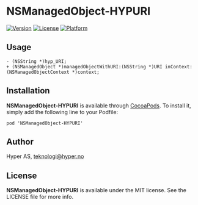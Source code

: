 # NSManagedObject-HYPURI

[![Version](https://img.shields.io/cocoapods/v/NSManagedObject-HYPURI.svg?style=flat)](http://cocoadocs.org/docsets/NSManagedObject-HYPURI)
[![License](https://img.shields.io/cocoapods/l/NSManagedObject-HYPURI.svg?style=flat)](http://cocoadocs.org/docsets/NSManagedObject-HYPURI)
[![Platform](https://img.shields.io/cocoapods/p/NSManagedObject-HYPURI.svg?style=flat)](http://cocoadocs.org/docsets/NSManagedObject-HYPURI)

## Usage

```objc
- (NSString *)hyp_URI;
+ (NSManagedObject *)managedObjectWithURI:(NSString *)URI inContext:(NSManagedObjectContext *)context;
```

## Installation

**NSManagedObject-HYPURI** is available through [CocoaPods](http://cocoapods.org). To install
it, simply add the following line to your Podfile:

`pod 'NSManagedObject-HYPURI'`

## Author

Hyper AS, teknologi@hyper.no

## License

**NSManagedObject-HYPURI** is available under the MIT license. See the LICENSE file for more info.
